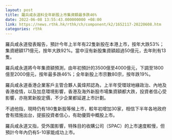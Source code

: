 ```yaml
---
layout: post
title: 羅兵咸永道料全年新股上市集資額最多跌46%
date: 2022-06-08 13:55:43.000000000 +08:00
link: https://news.rthk.hk/rthk/ch/component/k2/1652117-20220608.htm
categories: rthk
---
```


羅兵咸永道發表報告，預計今年上半年有22隻新股在本港上市，按年大跌53%；集資總額171億元，按年大跌92%。當中沒有新股集資額超過50億元，去年則有13隻。

羅兵咸永道將今年集資額預測，由年初預計的3500億至4000億元，下調至1800億至2000億元，按年最多跌46%；全年新股上市宗數80宗，按年跌19%。

羅兵咸永道香港企業客戶主管合夥人黃煒邦認為，上半年受環球地緣政治、內地及香港疫情，以及加息環境影響，香港及海外新股市場集資額都大跌，投資者信心受影響，亦拖累新股定價，不少企業都延遲上市計劃。

不過他指，現時仍有180隻新股等候上市，較年初增加30家，相信下半年各地政府會有措施出台，提振投資者信心，有助優質中概股上市。

羅兵咸永道又指，受外圍影響，特殊目的收購公司（SPAC）的上市速度較慢，但預計今年內仍有5-10家能成功上市。
